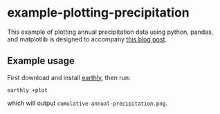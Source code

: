 # example-plotting-precipitation

This example of plotting annual precipitation data using python, pandas, and matplotlib
is designed to accompany [this blog post](https://earthly.dev/blog/plotting-rainfall-data-with-python-and-matplotlib/).

## Example usage

First download and install [earthly](https://earthly.dev/get-earthly), then run:

```
earthly +plot
```

which will output `cumulative-annual-precipitation.png`.
